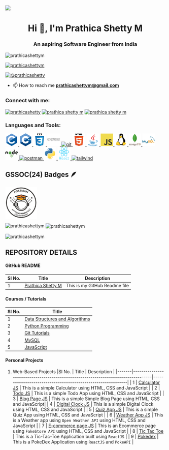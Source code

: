 <img align="center" src="https://camo.githubusercontent.com/2619e5a9ead82dd13149cb33aeae4dd13e9969607c61eac3ac78fa34d6f5a609/687474703a2f2f70726f70756c736976652e696e2f6173736574732f696d672f736572766963652d69636f6e2f7765622e676966">
<h1 align="center">Hi 👋, I'm Prathica Shetty M</h1>
<h3 align="center">An aspiring Software Engineer from India</h3>

<p align="left"> <img src="https://komarev.com/ghpvc/?username=prathicashettym&label=Profile%20views&color=0e75b6&style=flat" alt="prathicashettym" /> </p>

<p align="left"> <a href="https://github.com/ryo-ma/github-profile-trophy"><img src="https://github-profile-trophy.vercel.app/?username=prathicashettym" alt="prathicashettym" /></a> </p>

<p align="left"> <a href="https://twitter.com/@prathicashetty" target="blank"><img src="https://img.shields.io/twitter/follow/@prathicashetty?logo=twitter&style=for-the-badge" alt="@prathicashetty" /></a> </p>

- 📫 How to reach me **prathicashettym@gmail.com**

<h3 align="left">Connect with me:</h3>
<p align="left">
<a href="https://twitter.com/@prathicashetty" target="blank"><img align="center" src="https://raw.githubusercontent.com/rahuldkjain/github-profile-readme-generator/master/src/images/icons/Social/twitter.svg" alt="prathicashetty" height="30" width="40" /></a>
<a href="https://linkedin.com/in/prathica shetty m" target="blank"><img align="center" src="https://raw.githubusercontent.com/rahuldkjain/github-profile-readme-generator/master/src/images/icons/Social/linked-in-alt.svg" alt="prathica shetty m" height="30" width="40" /></a>
<a href="https://instagram.com/prathica shetty m" target="blank"><img align="center" src="https://raw.githubusercontent.com/rahuldkjain/github-profile-readme-generator/master/src/images/icons/Social/instagram.svg" alt="prathica shetty m" height="30" width="40" /></a>
</p>

<h3 align="left">Languages and Tools:</h3>
<p align="left"> <a href="https://www.cprogramming.com/" target="_blank" rel="noreferrer"> <img src="https://raw.githubusercontent.com/devicons/devicon/master/icons/c/c-original.svg" alt="c" width="40" height="40"/> </a> <a href="https://www.w3schools.com/cpp/" target="_blank" rel="noreferrer"> <img src="https://raw.githubusercontent.com/devicons/devicon/master/icons/cplusplus/cplusplus-original.svg" alt="cplusplus" width="40" height="40"/> </a> <a href="https://www.w3schools.com/css/" target="_blank" rel="noreferrer"> <img src="https://raw.githubusercontent.com/devicons/devicon/master/icons/css3/css3-original-wordmark.svg" alt="css3" width="40" height="40"/> </a> <a href="https://expressjs.com" target="_blank" rel="noreferrer"> <img src="https://raw.githubusercontent.com/devicons/devicon/master/icons/express/express-original-wordmark.svg" alt="express" width="40" height="40"/> </a> <a href="https://git-scm.com/" target="_blank" rel="noreferrer"> <img src="https://www.vectorlogo.zone/logos/git-scm/git-scm-icon.svg" alt="git" width="40" height="40"/> </a> <a href="https://www.w3.org/html/" target="_blank" rel="noreferrer"> <img src="https://raw.githubusercontent.com/devicons/devicon/master/icons/html5/html5-original-wordmark.svg" alt="html5" width="40" height="40"/> </a> <a href="https://www.java.com" target="_blank" rel="noreferrer"> <img src="https://raw.githubusercontent.com/devicons/devicon/master/icons/java/java-original.svg" alt="java" width="40" height="40"/> </a> <a href="https://developer.mozilla.org/en-US/docs/Web/JavaScript" target="_blank" rel="noreferrer"> <img src="https://raw.githubusercontent.com/devicons/devicon/master/icons/javascript/javascript-original.svg" alt="javascript" width="40" height="40"/> </a> <a href="https://www.linux.org/" target="_blank" rel="noreferrer"> <img src="https://raw.githubusercontent.com/devicons/devicon/master/icons/linux/linux-original.svg" alt="linux" width="40" height="40"/> </a> <a href="https://www.mongodb.com/" target="_blank" rel="noreferrer"> <img src="https://raw.githubusercontent.com/devicons/devicon/master/icons/mongodb/mongodb-original-wordmark.svg" alt="mongodb" width="40" height="40"/> </a> <a href="https://www.mysql.com/" target="_blank" rel="noreferrer"> <img src="https://raw.githubusercontent.com/devicons/devicon/master/icons/mysql/mysql-original-wordmark.svg" alt="mysql" width="40" height="40"/> </a> <a href="https://nodejs.org" target="_blank" rel="noreferrer"> <img src="https://raw.githubusercontent.com/devicons/devicon/master/icons/nodejs/nodejs-original-wordmark.svg" alt="nodejs" width="40" height="40"/> </a> <a href="https://postman.com" target="_blank" rel="noreferrer"> <img src="https://www.vectorlogo.zone/logos/getpostman/getpostman-icon.svg" alt="postman" width="40" height="40"/> </a> <a href="https://www.python.org" target="_blank" rel="noreferrer"> <img src="https://raw.githubusercontent.com/devicons/devicon/master/icons/python/python-original.svg" alt="python" width="40" height="40"/> </a> <a href="https://reactjs.org/" target="_blank" rel="noreferrer"> <img src="https://raw.githubusercontent.com/devicons/devicon/master/icons/react/react-original-wordmark.svg" alt="react" width="40" height="40"/> </a> <a href="https://tailwindcss.com/" target="_blank" rel="noreferrer"> <img src="https://www.vectorlogo.zone/logos/tailwindcss/tailwindcss-icon.svg" alt="tailwind" width="40" height="40"/> </a> </p>

## GSSOC(24) Badges 🪶
<div style='display:flex; align-items:center; gap: 10px;' align='center'>
<img src="https://raw.githubusercontent.com/girlscript/gssoc-website-new/main/public/badges/postman.png" width="100px" height="100px" />
</div>
  
<p><img align="left" src="https://github-readme-stats.vercel.app/api/top-langs?username=prathicashettym&show_icons=true&locale=en&layout=compact" alt="prathicashettym" /></p>

<p>&nbsp;<img align="center" src="https://github-readme-stats.vercel.app/api?username=prathicashettym&show_icons=true&locale=en" alt="prathicashettym" /></p>

<p><img align="center" src="https://github-readme-streak-stats.herokuapp.com/?user=prathicashettym&" alt="prathicashettym" /></p>

## REPOSITORY DETAILS
#### GitHub README
|Sl No.  | Title                                                                        | Description                                                                                         |
|--------|------------------------------------------------------------------------------|-----------------------------------------------------------------------------------------------------|
|      1 | [Prathica Shetty M](https://github.com/PrathicaShettyM/PrathicaShettyM)      | This is my GitHub Readme file                                                                       |

#### Courses / Tutorials
|Sl No.  | Title                                                                                                |
|--------|------------------------------------------------------------------------------------------------------|
|      1 | [Data Structures and Algorithms](https://github.com/PrathicaShettyM/Python-programming)              |                                
|      2 | [Python Programming](https://github.com/PrathicaShettyM/Python-programming)                          |                      
|      3 | [Git Tutorials](https://github.com/PrathicaShettyM/Git_Tutorials)                                    | 
|      4 | [MySQL](https://github.com/PrathicaShettyM/MySQL)                                                    | 
|      5 | [JavaScript](https://github.com/PrathicaShettyM/JavaScript)                                          | 

#### Personal Projects
1. Web-Based Projects
|Sl No. | Title                                                                             |  Description                                                |
|-------|-----------------------------------------------------------------------------------|-------------------------------------------------------------|
|     1 | [Calculator JS](https://github.com/PrathicaShettyM/JS-Calculator)                 | This is a simple Calculator using HTML, CSS and JavaScript  |
|     2 | [Todo JS](https://github.com/PrathicaShettyM/JS-ToDoApp)                          | This is a simple Todo App using HTML, CSS and JavaScript    |
|     3 | [Blog Page JS](https://github.com/PrathicaShettyM/JS-BlogPage)                    | This is a simple Simple Blog Page using HTML, CSS and JavaScript|
|     4 | [Digital Clock JS](https://github.com/PrathicaShettyM/JS-DigitalClock)                     | This is a simple Digital Clock using HTML, CSS and JavaScript                              |
|     5 | [Quiz App JS](https://github.com/PrathicaShettyM/JS-QuizApp)                               | This is a simple Quiz App using HTML, CSS and JavaScript                                   |
|     6 | [Weather App JS](https://github.com/PrathicaShettyM/JS-WeatherApp)                         | This is a Weather app using `Open Weather API` using HTML, CSS and JavaScript              |
|     7 | [E-commerce page JS](https://github.com/PrathicaShettyM/JS-EcommercePage)                  | This is an Ecommerce page using `FakeStore API` using HTML, CSS and JavaScript             |
|     8 | [Tic Tac Toe](https://github.com/PrathicaShettyM/Tic-Tac-Toe)                              | This is a Tic-Tac-Toe Application built using `ReactJS`                                    |
|     9 | [Pokedex](https://github.com/PrathicaShettyM/Pokedex-ReactJS)                              | This is a PokeDex Application using `ReactJS` and `PokeAPI`                                |  





